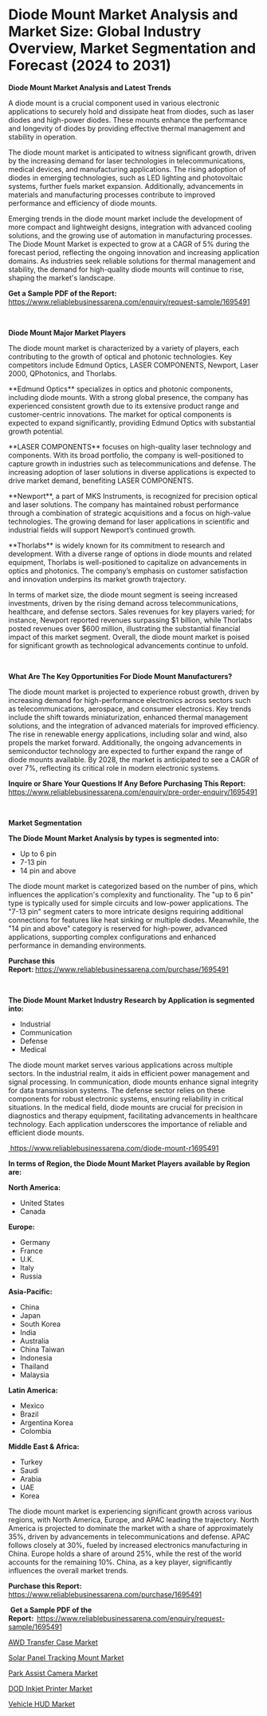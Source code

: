 <p><h1>Diode Mount Market Analysis and Market Size: Global Industry Overview, Market Segmentation and Forecast (2024 to 2031)</h1></p><p><strong>Diode Mount Market Analysis and Latest Trends</strong></p>
<p><p>A diode mount is a crucial component used in various electronic applications to securely hold and dissipate heat from diodes, such as laser diodes and high-power diodes. These mounts enhance the performance and longevity of diodes by providing effective thermal management and stability in operation.</p><p>The diode mount market is anticipated to witness significant growth, driven by the increasing demand for laser technologies in telecommunications, medical devices, and manufacturing applications. The rising adoption of diodes in emerging technologies, such as LED lighting and photovoltaic systems, further fuels market expansion. Additionally, advancements in materials and manufacturing processes contribute to improved performance and efficiency of diode mounts.</p><p>Emerging trends in the diode mount market include the development of more compact and lightweight designs, integration with advanced cooling solutions, and the growing use of automation in manufacturing processes. The Diode Mount Market is expected to grow at a CAGR of 5% during the forecast period, reflecting the ongoing innovation and increasing application domains. As industries seek reliable solutions for thermal management and stability, the demand for high-quality diode mounts will continue to rise, shaping the market's landscape.</p></p>
<p><strong>Get a Sample PDF of the Report:&nbsp;</strong> <a href="https://www.reliablebusinessarena.com/enquiry/request-sample/1695491?utm_campaign=1444&utm_medium=2&utm_source=Github&utm_content=ia&utm_term=19102024&utm_id=diode-mount">https://www.reliablebusinessarena.com/enquiry/request-sample/1695491</a></p>
<p>&nbsp;</p>
<p><strong>Diode Mount Major Market Players</strong></p>
<p><p>The diode mount market is characterized by a variety of players, each contributing to the growth of optical and photonic technologies. Key competitors include Edmund Optics, LASER COMPONENTS, Newport, Laser 2000, QPhotonics, and Thorlabs.</p><p>**Edmund Optics** specializes in optics and photonic components, including diode mounts. With a strong global presence, the company has experienced consistent growth due to its extensive product range and customer-centric innovations. The market for optical components is expected to expand significantly, providing Edmund Optics with substantial growth potential.</p><p>**LASER COMPONENTS** focuses on high-quality laser technology and components. With its broad portfolio, the company is well-positioned to capture growth in industries such as telecommunications and defense. The increasing adoption of laser solutions in diverse applications is expected to drive market demand, benefiting LASER COMPONENTS.</p><p>**Newport**, a part of MKS Instruments, is recognized for precision optical and laser solutions. The company has maintained robust performance through a combination of strategic acquisitions and a focus on high-value technologies. The growing demand for laser applications in scientific and industrial fields will support Newport’s continued growth.</p><p>**Thorlabs** is widely known for its commitment to research and development. With a diverse range of options in diode mounts and related equipment, Thorlabs is well-positioned to capitalize on advancements in optics and photonics. The company’s emphasis on customer satisfaction and innovation underpins its market growth trajectory.</p><p>In terms of market size, the diode mount segment is seeing increased investments, driven by the rising demand across telecommunications, healthcare, and defense sectors. Sales revenues for key players varied; for instance, Newport reported revenues surpassing $1 billion, while Thorlabs posted revenues over $600 million, illustrating the substantial financial impact of this market segment. Overall, the diode mount market is poised for significant growth as technological advancements continue to unfold.</p></p>
<p>&nbsp;</p>
<p><strong>What Are The Key Opportunities For Diode Mount Manufacturers?</strong></p>
<p><p>The diode mount market is projected to experience robust growth, driven by increasing demand for high-performance electronics across sectors such as telecommunications, aerospace, and consumer electronics. Key trends include the shift towards miniaturization, enhanced thermal management solutions, and the integration of advanced materials for improved efficiency. The rise in renewable energy applications, including solar and wind, also propels the market forward. Additionally, the ongoing advancements in semiconductor technology are expected to further expand the range of diode mounts available. By 2028, the market is anticipated to see a CAGR of over 7%, reflecting its critical role in modern electronic systems.</p></p>
<p><strong>Inquire or Share Your Questions If Any Before Purchasing This Report:</strong> <a href="https://www.reliablebusinessarena.com/enquiry/pre-order-enquiry/1695491?utm_campaign=1444&utm_medium=2&utm_source=Github&utm_content=ia&utm_term=19102024&utm_id=diode-mount">https://www.reliablebusinessarena.com/enquiry/pre-order-enquiry/1695491</a></p>
<p>&nbsp;</p>
<p><strong>Market Segmentation</strong></p>
<p><strong>The Diode Mount Market Analysis by types is segmented into:</strong></p>
<p><ul><li>Up to 6 pin</li><li>7-13 pin</li><li>14 pin and above</li></ul></p>
<p><p>The diode mount market is categorized based on the number of pins, which influences the application's complexity and functionality. The "up to 6 pin" type is typically used for simple circuits and low-power applications. The "7-13 pin" segment caters to more intricate designs requiring additional connections for features like heat sinking or multiple diodes. Meanwhile, the "14 pin and above" category is reserved for high-power, advanced applications, supporting complex configurations and enhanced performance in demanding environments.</p></p>
<p><strong>Purchase this Report:&nbsp;</strong><a href="https://www.reliablebusinessarena.com/purchase/1695491?utm_campaign=1444&utm_medium=2&utm_source=Github&utm_content=ia&utm_term=19102024&utm_id=diode-mount">https://www.reliablebusinessarena.com/purchase/1695491</a></p>
<p>&nbsp;</p>
<p><strong>The Diode Mount Market Industry Research by Application is segmented into:</strong></p>
<p><ul><li>Industrial</li><li>Communication</li><li>Defense</li><li>Medical</li></ul></p>
<p><p>The diode mount market serves various applications across multiple sectors. In the industrial realm, it aids in efficient power management and signal processing. In communication, diode mounts enhance signal integrity for data transmission systems. The defense sector relies on these components for robust electronic systems, ensuring reliability in critical situations. In the medical field, diode mounts are crucial for precision in diagnostics and therapy equipment, facilitating advancements in healthcare technology. Each application underscores the importance of reliable and efficient diode mounts.</p></p>
<p><a href="https://www.reliablebusinessarena.com/diode-mount-r1695491?utm_campaign=1444&utm_medium=2&utm_source=Github&utm_content=ia&utm_term=19102024&utm_id=diode-mount">&nbsp;https://www.reliablebusinessarena.com/diode-mount-r1695491</a></p>
<p><strong>In terms of Region, the Diode Mount Market Players available by Region are:</strong></p>
<p>
    <p> <strong> North America: </strong>
        <ul>
            <li>United States</li>
            <li>Canada</li>
        </ul>
        </p> 
    <p> <strong> Europe: </strong>
        <ul>
            <li>Germany</li>
            <li>France</li>
            <li>U.K.</li>
            <li>Italy</li>
            <li>Russia</li>
        </ul>
        </p> 
    <p> <strong> Asia-Pacific: </strong>
        <ul>
            <li>China</li>
            <li>Japan</li>
            <li>South Korea</li>
            <li>India</li>
            <li>Australia</li>
            <li>China Taiwan</li>
            <li>Indonesia</li>
            <li>Thailand</li>
            <li>Malaysia</li>
        </ul>
        </p> 
    <p> <strong> Latin America: </strong>
        <ul>
            <li>Mexico</li>
            <li>Brazil</li>
            <li>Argentina Korea</li>
            <li>Colombia</li>
        </ul>
        </p> 
    <p> <strong> Middle East & Africa: </strong>
        <ul>
            <li>Turkey</li>
            <li>Saudi</li>
            <li>Arabia</li>
            <li>UAE</li>
            <li>Korea</li>
        </ul>
    </p>
    </p>
<p><p>The diode mount market is experiencing significant growth across various regions, with North America, Europe, and APAC leading the trajectory. North America is projected to dominate the market with a share of approximately 35%, driven by advancements in telecommunications and defense. APAC follows closely at 30%, fueled by increased electronics manufacturing in China. Europe holds a share of around 25%, while the rest of the world accounts for the remaining 10%. China, as a key player, significantly influences the overall market trends.</p></p>
<p><strong>Purchase this Report: </strong><a href="https://www.reliablebusinessarena.com/purchase/1695491?utm_campaign=1444&utm_medium=2&utm_source=Github&utm_content=ia&utm_term=19102024&utm_id=diode-mount">https://www.reliablebusinessarena.com/purchase/1695491</a></p>
<p>&nbsp;<strong>Get a Sample PDF of the Report:&nbsp;&nbsp;</strong><a href="https://www.reliablebusinessarena.com/enquiry/request-sample/1695491?utm_campaign=1444&utm_medium=2&utm_source=Github&utm_content=ia&utm_term=19102024&utm_id=diode-mount">https://www.reliablebusinessarena.com/enquiry/request-sample/1695491</a></p>
<p><strong></strong></p>
<p><p><a href="https://www.linkedin.com/pulse/global-awd-transfer-case-market-trends-forecasts-strategic-ejyre?utm_campaign=1444&utm_medium=2&utm_source=Github&utm_content=ia&utm_term=19102024&utm_id=diode-mount">AWD Transfer Case Market</a></p><p><a href="https://github.com/AshikRahman991/Market-Research-Report-List-1/blob/main/solar-panel-tracking-mount-market.md?utm_campaign=1444&utm_medium=2&utm_source=Github&utm_content=ia&utm_term=19102024&utm_id=diode-mount">Solar Panel Tracking Mount Market</a></p><p><a href="https://www.linkedin.com/pulse/global-park-assist-camera-market-forecast-2024-2031-trends-mo1ne?utm_campaign=1444&utm_medium=2&utm_source=Github&utm_content=ia&utm_term=19102024&utm_id=diode-mount">Park Assist Camera Market</a></p><p><a href="https://www.linkedin.com/pulse/comprehensive-dod-inkjet-printer-market-report-regional-analysis-u8h3c?utm_campaign=1444&utm_medium=2&utm_source=Github&utm_content=ia&utm_term=19102024&utm_id=diode-mount">DOD Inkjet Printer Market</a></p><p><a href="https://www.linkedin.com/pulse/vehicle-hud-market-report-product-type-end-use-application-oyv1e?utm_campaign=1444&utm_medium=2&utm_source=Github&utm_content=ia&utm_term=19102024&utm_id=diode-mount">Vehicle HUD Market</a></p></p>